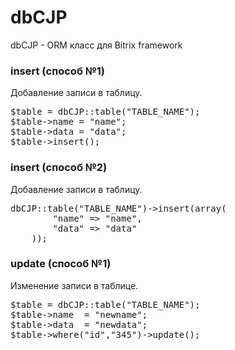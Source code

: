 dbCJP
=====

dbCJP - ORM класс для Bitrix framework

### insert (способ №1) ######
Добавление записи в таблицу.
<pre>
$table = dbCJP::table("TABLE_NAME");
$table->name = "name";
$table->data = "data";
$table->insert();
</pre>

### insert (способ №2) ######
Добавление записи в таблицу.
<pre>
dbCJP::table("TABLE_NAME")->insert(array(
        "name" => "name",
        "data" => "data"
    ));
</pre>

### update (способ №1) ######
Изменение записи в таблице.
<pre>
$table = dbCJP::table("TABLE_NAME");
$table->name  = "newname";
$table->data  = "newdata";
$table->where("id","345")->update();
</pre>
